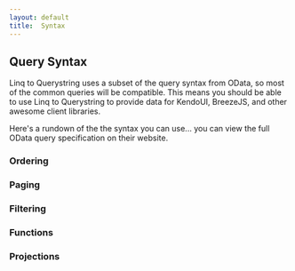 ```yaml
---
layout: default
title:  Syntax
---
```


## Query Syntax

Linq to Querystring uses a subset of the query syntax from OData, so most of the common queries will be compatible. This means you should be able to use Linq to Querystring to provide data for KendoUI, BreezeJS, and other awesome client libraries.

Here's a rundown of the the syntax you can use... you can view the full OData query specification on their website.

### Ordering

### Paging

### Filtering

### Functions

### Projections